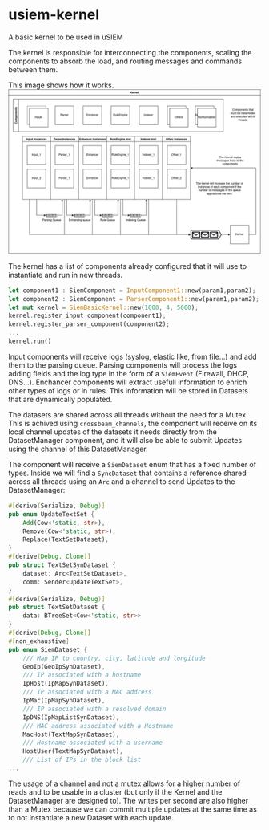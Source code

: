 # usiem-kernel
A basic kernel to be used in uSIEM

The kernel is responsible for interconnecting the components, scaling the components to absorb the load, and routing messages and commands between them. 

This image shows how it works.
![](./images/KernelInnerWorkings.png)

The kernel has a list of components already configured that it will use to instantiate and run in new threads.

```rust
let component1 : SiemComponent = InputComponent1::new(param1,param2);
let component2 : SiemComponent = ParserComponent1::new(param1,param2);
let mut kernel = SiemBasicKernel::new(1000, 4, 5000);
kernel.register_input_component(component1);
kernel.register_parser_component(component2);
...
kernel.run()
```

Input components will receive logs (syslog, elastic like, from file...) and add them to the parsing queue.
Parsing components will process the logs adding fields and the log type in the form of a `SiemEvent` (Firewall, DHCP, DNS...).
Enchancer components will extract usefull information to enrich other types of logs or in rules. This information will be stored in Datasets that are dynamically populated. 

The datasets are shared across all threads without the need for a Mutex. This is achived using `crossbeam_channels`, the component will receive on its local channel updates of the datasets it needs directly from the DatasetManager component, and it will also be able to submit Updates using the channel of this DatasetManager.

The component will receive a `SiemDataset` enum that has a fixed number of types. Inside we will find a `SyncDataset` that contains a reference shared across all threads using an `Arc` and a channel to send Updates to the DatasetManager:

```rust
#[derive(Serialize, Debug)]
pub enum UpdateTextSet {
    Add(Cow<'static, str>),
    Remove(Cow<'static, str>),
    Replace(TextSetDataset),
}
#[derive(Debug, Clone)]
pub struct TextSetSynDataset {
    dataset: Arc<TextSetDataset>,
    comm: Sender<UpdateTextSet>,
}
#[derive(Serialize, Debug)]
pub struct TextSetDataset {
    data: BTreeSet<Cow<'static, str>>
}
#[derive(Debug, Clone)]
#[non_exhaustive]
pub enum SiemDataset {
    /// Map IP to country, city, latitude and longitude
    GeoIp(GeoIpSynDataset),
    /// IP associated with a hostname
    IpHost(IpMapSynDataset),
    /// IP associated with a MAC address
    IpMac(IpMapSynDataset),
    /// IP associated with a resolved domain
    IpDNS(IpMapListSynDataset),
    /// MAC address associated with a Hostname
    MacHost(TextMapSynDataset),
    /// Hostname associated with a username
    HostUser(TextMapSynDataset),
    /// List of IPs in the block list
...
```

The usage of a channel and not a mutex allows for a higher number of reads and to be usable in a cluster (but only if the Kernel and the DatasetManager are designed to). The writes per second are also higher than a Mutex because we can commit multiple updates at the same time as to not instantiate a new Dataset with each update. 